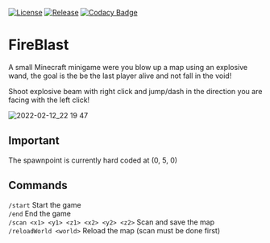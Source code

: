 [![License](https://img.shields.io/github/license/Blackoutburst/FireBlast.svg)](LICENSE)
[![Release](https://img.shields.io/github/release/Blackoutburst/FireBlast.svg)](https://github.com/Blackoutburst/FireBlast/releases)
[![Codacy Badge](https://app.codacy.com/project/badge/Grade/377955dafdca4f6a9f4dcb9825160eaa)](https://www.codacy.com/gh/Blackoutburst/FireBlast/dashboard?utm_source=github.com&amp;utm_medium=referral&amp;utm_content=Blackoutburst/FireBlast&amp;utm_campaign=Badge_Grade)

# FireBlast
A small Minecraft minigame were you blow up a map using an explosive wand, the goal is the be the last player alive and not fall in the void!

Shoot explosive beam with right click and jump/dash in the direction you are facing with the left click!

![2022-02-12_22 19 47](https://user-images.githubusercontent.com/30992311/153728809-a8f1c4a2-64ee-4b45-abcb-865a8b64da90.png)

## Important
The spawnpoint is currently hard coded at (0, 5, 0)

## Commands
`/start` Start the game\
`/end` End the game\
`/scan <x1> <y1> <z1> <x2> <y2> <z2>` Scan and save the map\
`/reloadWorld <world>` Reload the map (scan must be done first)
